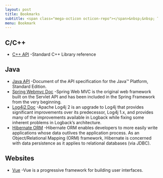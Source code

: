 ```yaml
---
layout: post
title: Bookmarks
subtitle: <span class="mega-octicon octicon-repo"></span>&nbsp;&nbsp; To mark useful libs - tools - books
menu: Bookmark
---
```


## C/C++
- [C++ API](http://www.cplusplus.com/reference/) -Standard C++ Library reference

## Java
- [Java API](https://snowwhisper.github.io/bookmark) -Document of the API specification for the Java™ Platform, Standard Edition.    
- [Spring Webmvc Doc](https://docs.spring.io/spring/docs/current/spring-framework-reference/web.html) -Spring Web MVC is the original web framework built on the Servlet API and has been included in the Spring Framework from the very beginning.   
- [Log4j2 Doc](https://logging.apache.org/log4j/2.x/) -Apache Log4j 2 is an upgrade to Log4j that provides significant improvements over its predecessor, Log4j 1.x, and provides many of the improvements available in Logback while fixing some inherent problems in Logback’s architecture.     
- [Hibernate ORM](http://hibernate.org/orm/) -Hibernate ORM enables developers to more easily write applications whose data outlives the application process. As an Object/Relational Mapping (ORM) framework, Hibernate is concerned with data persistence as it applies to relational databases (via JDBC).     

## Websites
- [Vue](https://vuejs.org/v2/guide/) -Vue is a progressive framework for building user interfaces.    
